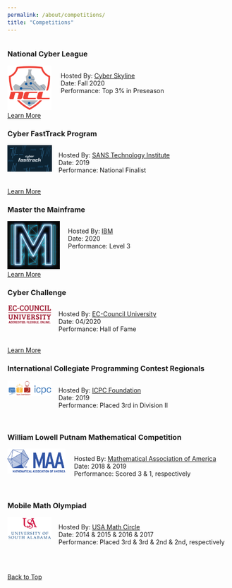 ```yaml
---
permalink: /about/competitions/
title: "Competitions"
---
```


<div style="float:left; display:inline-block">
    <h3 id="ncl-2020">National Cyber League</h3>
    <div style="float:left; display:inline-block">
        <span style="float:left; width: 20%">
            <img src="/assets/images/ncl-logo.png"/>
        </span>
        <span style="float:left; width: 4%"></span>
        <span style="float:right; width: 76%">
            <p style="float:left; display:block">
                Hosted By: <a href="https://nationalcyberleague.org/">Cyber Skyline</a><br>
                Date: Fall 2020<br>
                Performance: Top 3% in Preseason<br><br>
            </p>
        </span>
    </div>
    <br>
    <a href="/blog/ncl-fall-preseason/" class="btn btn--info btn--small">Learn More</a>
</div>

<div style="float:left; display:inline-block">
    <h3 id="cyber-fasttrack">Cyber FastTrack Program</h3>
    <div style="float:left; display:inline-block">
        <span style="float:left; width: 20%">
            <img src="/assets/images/cyber-fasttrack-image.png"/>
        </span>
        <span style="float:left; width: 3%"></span>
        <span style="float:right; width: 77%">
            <p style="float:left; display:block">
                Hosted By: <a href="https://cyber-fasttrack.org/">SANS Technology Institute</a><br>
                Date: 2019<br>
                Performance: National Finalist<br><br>
            </p>
        </span>
    </div>
    <a href="https://medium.com/cyber-fasttrack/scholarships-awarded-to-100-cyber-fasttrack-finalists-287b209630" class="btn btn--info btn--small">Learn More</a>
</div>

<div style="float:left; display:inline-block">
    <h3 id="mtm">Master the Mainframe</h3>
    <div style="float:left; display:inline-block">
        <span style="float:left; width: 25%">
            <img src="/assets/images/ibm-mtm-logo.png"/>
        </span>
        <span style="float:left; width: 4%"></span>
        <span style="float:right; width: 71%">
            <p style="float:left; display:block">
                Hosted By: <a href="https://www.ibm.com/it-infrastructure/z/education/master-the-mainframe">IBM</a><br>
                Date: 2020<br>
                Performance: Level 3<br><br>
            </p>
        </span>
    </div>
    <br>
    <a href="/about/certifications/mtm-lvl-2" class="btn btn--info btn--small">Learn More</a>
</div>

<div style="float:left; display:inline-block">
    <h3 id="cyber-challenge">Cyber Challenge</h3>
    <div style="float:left; display:inline-block">
        <span style="float:left; width: 20%">
            <img src="/assets/images/ec-council-logo.png"/>
        </span>
        <span style="float:left; width: 3%"></span>
        <span style="float:right; width: 77%">
            <p style="float:left; display:block">
                Hosted By: <a href="https://www.eccu.edu/cyber-challenge/">EC-Council University</a><br>
                Date: 04/2020<br>
                Performance: Hall of Fame<br><br>
            </p>
        </span>
    </div>
    <br>
    <a href="https://www.eccu.edu/cyber-challenge/hall-of-fame/" class="btn btn--info btn--small">Learn More</a>
</div>

<div style="float:left; display:inline-block">
    <h3 id="icpc">International Collegiate Programming Contest Regionals</h3>
    <div style="float:left; display:inline-block">
        <span style="float:left; width: 20%">
            <img src="/assets/images/icpc-logo-large.png"/>
        </span>
        <span style="float:left; width: 3%"></span>
        <span style="float:right; width: 77%">
            <p style="float:left; display:block">
                Hosted By: <a href="https://icpc.global/">ICPC Foundation</a><br>
                Date: 2019<br>
                Performance: Placed 3rd in Division II<br><br>
            </p>
        </span>
    </div>
</div>

<div style="float:left; display:inline-block">
    <h3 id="putnam">William Lowell Putnam Mathematical Competition</h3>
    <div style="float:left; display:inline-block">
        <span style="float:left; width: 26%">
            <img src="/assets/images/maa-logo.png"/>
        </span>
        <span style="float:left; width: 4%"></span>
        <span style="float:right; width: 70%">
            <p style="float:left; display:block">
                Hosted By: <a href="https://www.maa.org/math-competitions/putnam-competition">Mathematical Association of America</a><br>
                Date: 2018 & 2019<br>
                Performance: Scored 3 & 1, respectively<br><br>
            </p>
        </span>
    </div>
</div>

<div style="float:left; display:inline-block">
    <h3 id="math-olympiad">Mobile Math Olympiad</h3>
    <div style="float:left; display:inline-block">
        <span style="float:left; width: 20%">
            <img src="/assets/images/usa-logo-large.png"/>
        </span>
        <span style="float:left; width: 3%"></span>
        <span style="float:right; width: 77%">
            <p style="float:left; display:block">
                Hosted By: <a href="https://www.southalabama.edu/colleges/artsandsci/mathstat/mathcircle.html">USA Math Circle</a><br>
                Date: 2014 & 2015 & 2016 & 2017<br>
                Performance: Placed 3rd & 3rd & 2nd & 2nd, respectively<br><br>
            </p>
        </span>
    </div>
    <p>&nbsp;</p>
    <div style="display:block">
      <a href="#top" class="btn btn--primary btn--small">Back to Top</a>
    </div>
</div>